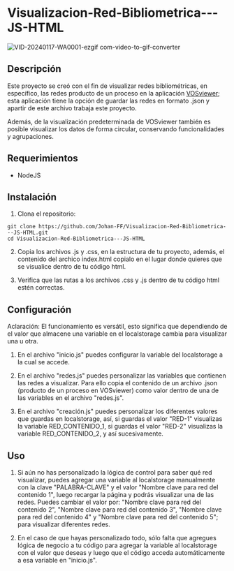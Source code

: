 # Visualizacion-Red-Bibliometrica---JS-HTML

![VID-20240117-WA0001-ezgif com-video-to-gif-converter](https://github.com/Johan-FF/Visualizacion-Red-Bibliometrica---JS-HTML/assets/94552691/5af80116-b789-40ea-84e9-7b1ff33b3b9a)

## Descripción

Este proyecto se creó con el fin de visualizar redes bibliométricas, en específico, las redes producto de un
proceso en la aplicación [VOSviewer](https://www.vosviewer.com/); esta aplicación tiene la opción de guardar
las redes en formato .json y apartir de este archivo trabaja este proyecto.

Además, de la visualización predeterminada de VOSviewer también es posible visualizar los datos de forma circular,
conservando funcionalidades y agrupaciones.

## Requerimientos

- NodeJS

## Instalación

1. Clona el repositorio:

```
git clone https://github.com/Johan-FF/Visualizacion-Red-Bibliometrica---JS-HTML.git
cd Visualizacion-Red-Bibliometrica---JS-HTML
```

2. Copia los archivos .js y .css, en la estructura de tu proyecto, además, el contenido del archico index.html copialo en
   el lugar donde quieres que se visualice dentro de tu código html.

3. Verifica que las rutas a los archivos .css y .js dentro de tu código html estén correctas.

## Configuración

Aclaración: El funcionamiento es versátil, esto significa que dependiendo de el valor
que almacene una variable en el localstorage cambia para visualizar una u otra.

1. En el archivo "inicio.js" puedes configurar la variable del localstorage a la cual se
   accede.

2. En el archivo "redes.js" puedes personalizar las variables que contienen las redes a visualizar.
   Para ello copia el contenido de un archivo .json (producto de un proceso en VOSviewer) como valor
   dentro de una de las variables en el archivo "redes.js".

3. En el archivo "creación.js" puedes personalizar los diferentes valores que guardas en
   localstorage, así, si guardas el valor "RED-1" visualizas la variable RED_CONTENIDO_1, si guardas
   el valor "RED-2" visualizas la variable RED_CONTENIDO_2, y así sucesivamente.

## Uso

1. Si aún no has personalizado la lógica de control para saber qué red visualizar, puedes
   agregar una variable al localstorage manualmente con la clave "PALABRA-CLAVE" y el valor
   "Nombre clave para red del contenido 1", luego recargar la página y podrás visualizar una de las redes.
   Puedes cambiar el valor por: "Nombre clave para red del contenido 2", "Nombre clave para red del contenido 3",
   "Nombre clave para red del contenido 4" y "Nombre clave para red del contenido 5"; para visualizar diferentes redes.

2. En el caso de que hayas personalizado todo, sólo falta que agregues lógica de negocio a tu código
   para agregar la variable al localstorage con el valor que deseas y luego que el código acceda automáticamente
   a esa variable en "inicio.js".
